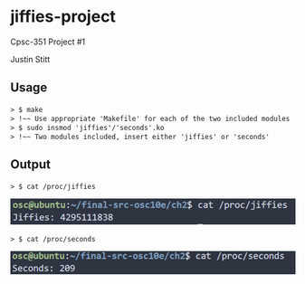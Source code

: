 # jiffies-project
Cpsc-351 Project #1 

Justin Stitt

## Usage
```
> $ make
> !~~ Use appropriate 'Makefile' for each of the two included modules
> $ sudo insmod 'jiffies'/'seconds'.ko
> !~~ Two modules included, insert either 'jiffies' or 'seconds'
```
## Output

```
> $ cat /proc/jiffies
```

![](/media/jiffies_sample_out.png)

```
> $ cat /proc/seconds
```

![](/media/seconds_sample_out.png)
